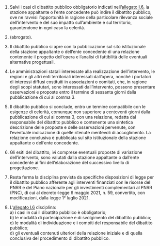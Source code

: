 1. Salvi i casi di dibattito pubblico obbligatorio indicati nell’[allegato I.6](/index.html?section=attachment-1-6&version=1), la stazione appaltante o l’ente concedente può indire il dibattito pubblico, ove ne ravvisi l’opportunità in ragione della particolare rilevanza sociale dell’intervento e del suo impatto sull’ambiente e sul territorio, garantendone in ogni caso la celerità.

2. (abrogato).

3. Il dibattito pubblico si apre con la pubblicazione sul sito istituzionale della stazione appaltante o dell’ente concedente di una relazione contenente il progetto dell’opera e l’analisi di fattibilità delle eventuali alternative progettuali.

4. Le amministrazioni statali interessate alla realizzazione dell’intervento, le regioni e gli altri enti territoriali interessati dall’opera, nonché i portatori di interessi diffusi costituiti in associazioni o comitati, che, in ragione degli scopi statutari, sono interessati dall’intervento, possono presentare osservazioni e proposte entro il termine di sessanta giorni dalla pubblicazione di cui al comma 3.

5. Il dibattito pubblico si conclude, entro un termine compatibile con le esigenze di celerità, comunque non superiore a centoventi giorni dalla pubblicazione di cui al comma 3, con una relazione, redatta dal responsabile del dibattito pubblico e contenente una sintetica descrizione delle proposte e delle osservazioni pervenute, con l’eventuale indicazione di quelle ritenute meritevoli di accoglimento. La relazione conclusiva è pubblicata sul sito istituzionale della stazione appaltante o dell’ente concedente.

6. Gli esiti del dibattito, ivi comprese eventuali proposte di variazione dell’intervento, sono valutati dalla stazione appaltante o dall’ente concedente ai fini dell’elaborazione del successivo livello di progettazione.

7. Resta ferma la disciplina prevista da specifiche disposizioni di legge per il dibattito pubblico afferente agli interventi finanziati con le risorse del PNRR e del Piano nazionale per gli investimenti complementari al PNRR (PNC), di cui al decreto-legge 6 maggio 2021, n. 59, convertito, con modificazioni, dalla legge 1° luglio 2021.

8. L’[allegato I.6](/index.html?section=attachment-1-6&version=1) disciplina:<br>a) i casi in cui il dibattito pubblico è obbligatorio;<br>b) le modalità di partecipazione e di svolgimento del dibattito pubblico;<br>c) le modalità di individuazione e i compiti del responsabile del dibattito pubblico;<br>d) gli eventuali contenuti ulteriori della relazione iniziale e di quella conclusiva del procedimento di dibattito pubblico.
